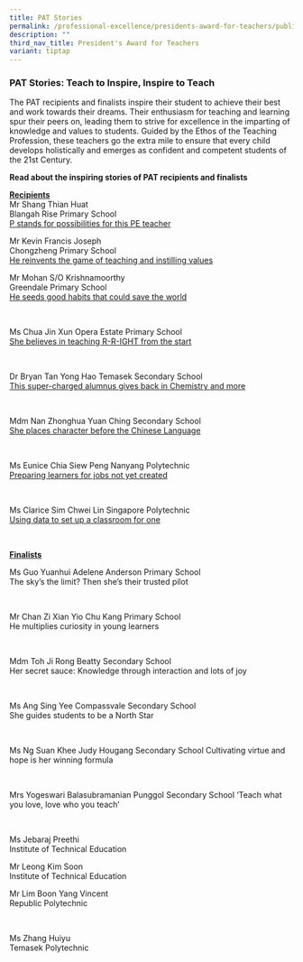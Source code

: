 ```yaml
---
title: PAT Stories
permalink: /professional-excellence/presidents-award-for-teachers/publication/
description: ""
third_nav_title: President's Award for Teachers
variant: tiptap
---
```

<h3>PAT Stories: Teach to Inspire, Inspire to Teach</h3>
<p>The PAT recipients and finalists inspire their student to achieve their
best and work towards their dreams. Their enthusiasm for teaching and learning
spur their peers on, leading them to strive for excellence in the imparting
of knowledge and values to students.&nbsp;Guided by the Ethos of the Teaching
Profession, these teachers go the extra mile to ensure that every child
develops holistically and emerges as confident and competent students of
the 21st&nbsp;Century.</p>
<p><strong>Read about the inspiring stories of PAT recipients and finalists</strong>
</p>
<p><strong><u>Recipients</u></strong>
<br>Mr Shang Thian Huat
<br>Blangah Rise Primary School
<br><a href="https://www.schoolbag.edu.sg/story/p-stands-for-possibilities-for-this-pe-teacher/" rel="noopener noreferrer nofollow" target="_blank">P stands for possibilities for this PE teacher</a>
</p>
<p></p>
<p>Mr Kevin Francis Joseph
<br>Chongzheng Primary School
<br><a href="https://www.schoolbag.edu.sg/story/he-reinvents-the-game-of-teaching-and-instilling-values/" rel="noopener noreferrer nofollow" target="_blank">He reinvents the game of teaching and instilling values</a>
</p>
<p></p>
<p>Mr Mohan S/O Krishnamoorthy
<br>Greendale Primary School
<br><a href="https://www.schoolbag.edu.sg/story/he-seeds-good-habits-that-could-save-the-world/" rel="noopener noreferrer nofollow" target="_blank">He seeds good habits that could save the world</a>
</p>
<p>&nbsp;</p>
<p>Ms Chua Jin Xun Opera Estate Primary School
<br><a href="https://www.schoolbag.edu.sg/story/she-believes-in-teaching-r-r-ight-from-the-start/" rel="noopener noreferrer nofollow" target="_blank">She believes in teaching R-R-IGHT from the start</a>
</p>
<p>&nbsp;</p>
<p>Dr Bryan Tan Yong Hao Temasek Secondary School
<br><a href="https://www.schoolbag.edu.sg/story/this-super-charged-alumnus-gives-back-in-chemistry-and-more/" rel="noopener noreferrer nofollow" target="_blank">This super-charged alumnus gives back in Chemistry and more</a>
</p>
<p>&nbsp;</p>
<p>Mdm Nan Zhonghua Yuan Ching Secondary School
<br><a href="https://www.schoolbag.edu.sg/story/she-places-character-before-the-chinese-language/" rel="noopener noreferrer nofollow" target="_blank">She places character before the Chinese Language</a>
</p>
<p>&nbsp;</p>
<p>Ms Eunice Chia Siew Peng Nanyang Polytechnic
<br><a href="https://www.schoolbag.edu.sg/story/preparing-learners-for-jobs-not-yet-created/" rel="noopener noreferrer nofollow" target="_blank">Preparing learners for jobs not yet created</a>
</p>
<p>&nbsp;</p>
<p>Ms Clarice Sim Chwei Lin Singapore Polytechnic
<br><a href="https://www.schoolbag.edu.sg/story/using-data-to-set-up-a-classroom-for-one/" rel="noopener noreferrer nofollow" target="_blank">Using data to set up a classroom for one</a>
</p>
<p>&nbsp;</p>
<p><strong><u>Finalists</u></strong>
</p>
<p>Ms Guo Yuanhui Adelene Anderson Primary School
<br>The sky’s the limit? Then she’s their trusted pilot</p>
<p>&nbsp;</p>
<p>Mr Chan Zi Xian Yio Chu Kang Primary School
<br>He multiplies curiosity in young learners</p>
<p>&nbsp;</p>
<p>Mdm Toh Ji Rong Beatty Secondary School
<br>Her secret sauce: Knowledge through interaction and lots of joy</p>
<p>&nbsp;</p>
<p>Ms Ang Sing Yee Compassvale Secondary School
<br>She guides students to be a North Star</p>
<p>&nbsp;</p>
<p>Ms Ng Suan Khee Judy Hougang Secondary School Cultivating virtue and hope
is her winning formula</p>
<p>&nbsp;</p>
<p>Mrs Yogeswari Balasubramanian Punggol Secondary School ‘Teach what you
love, love who you teach’</p>
<p>&nbsp;</p>
<p>Ms Jebaraj Preethi
<br>Institute of Technical Education</p>
<p></p>
<p>Mr Leong Kim Soon
<br>Institute of Technical Education</p>
<p></p>
<p>Mr Lim Boon Yang Vincent
<br>Republic Polytechnic</p>
<p>&nbsp;</p>
<p>Ms Zhang Huiyu
<br>Temasek Polytechnic</p>
<p>&nbsp;</p>
<p>
<br>
<br>
</p>